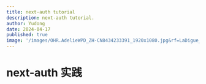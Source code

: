 ```yaml
---
title: next-auth tutorial
description: next-auth tutorial.
author: Yudong
date: 2024-04-17
published: true
image: '/images/OHR.AdelieWPD_ZH-CN8434233391_1920x1080.jpg&rf=LaDigue_1920x1080.jpg'
---
```


# next-auth 实践
